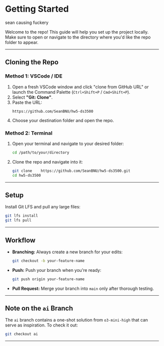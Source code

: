 # Getting Started

sean causing fuckery

Welcome to the repo! This guide will help you set up the project locally. Make sure to open or navigate to the directory where you'd like the repo folder to appear.

---

## Cloning the Repo

### Method 1: VSCode / IDE

1. Open a fresh VSCode window and click "clone from GitHub URL" or launch the Command Palette (`Ctrl+Shift+P` / `Cmd+Shift+P`).
2. Select **"Git: Clone"**.
3. Paste the URL:  
   ```
   https://github.com/SeanBNU/hw5-ds3500
   ```
4. Choose your destination folder and open the repo.

### Method 2: Terminal

1. Open your terminal and navigate to your desired folder:
   ```bash
   cd /path/to/your/directory
   ```
2. Clone the repo and navigate into it:
   ```bash
   git clone    https://github.com/SeanBNU/hw5-ds3500.git
   cd hw5-ds3500
   ```

---

## Setup

Install Git LFS and pull any large files:

```bash
git lfs install
git lfs pull
```

---

## Workflow

- **Branching:** Always create a new branch for your edits:
  ```bash
  git checkout -b your-feature-name
  ```

- **Push:** Push your branch when you're ready:
  ```bash
  git push origin your-feature-name
  ```

- **Pull Request:** Merge your branch into `main` only after thorough testing.

---

## Note on the `ai` Branch

The `ai` branch contains a one-shot solution from `o3-mini-high` that can serve as inspiration. To check it out:

```bash
git checkout ai
```

---
